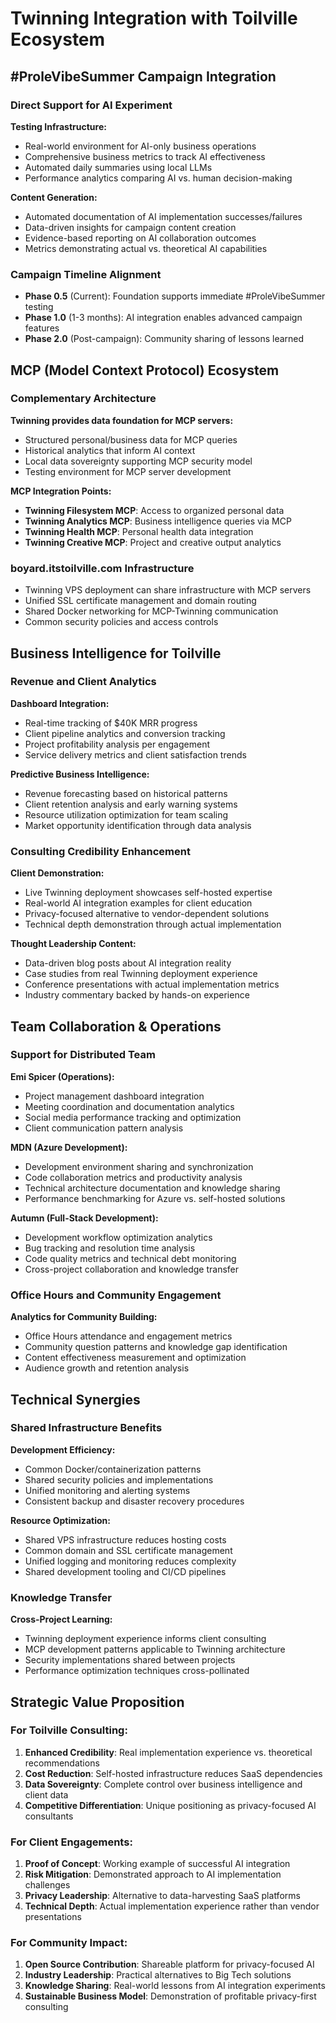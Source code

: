 # Twinning Integration with Toilville Ecosystem

## #ProleVibeSummer Campaign Integration

### Direct Support for AI Experiment
**Testing Infrastructure:**
- Real-world environment for AI-only business operations
- Comprehensive business metrics to track AI effectiveness
- Automated daily summaries using local LLMs
- Performance analytics comparing AI vs. human decision-making

**Content Generation:**
- Automated documentation of AI implementation successes/failures
- Data-driven insights for campaign content creation
- Evidence-based reporting on AI collaboration outcomes
- Metrics demonstrating actual vs. theoretical AI capabilities

### Campaign Timeline Alignment
- **Phase 0.5** (Current): Foundation supports immediate #ProleVibeSummer testing
- **Phase 1.0** (1-3 months): AI integration enables advanced campaign features
- **Phase 2.0** (Post-campaign): Community sharing of lessons learned

## MCP (Model Context Protocol) Ecosystem

### Complementary Architecture
**Twinning provides data foundation for MCP servers:**
- Structured personal/business data for MCP queries
- Historical analytics that inform AI context
- Local data sovereignty supporting MCP security model
- Testing environment for MCP server development

**MCP Integration Points:**
- **Twinning Filesystem MCP**: Access to organized personal data
- **Twinning Analytics MCP**: Business intelligence queries via MCP
- **Twinning Health MCP**: Personal health data integration
- **Twinning Creative MCP**: Project and creative output analytics

### boyard.itstoilville.com Infrastructure
- Twinning VPS deployment can share infrastructure with MCP servers
- Unified SSL certificate management and domain routing
- Shared Docker networking for MCP-Twinning communication
- Common security policies and access controls

## Business Intelligence for Toilville

### Revenue and Client Analytics
**Dashboard Integration:**
- Real-time tracking of $40K MRR progress
- Client pipeline analytics and conversion tracking
- Project profitability analysis per engagement
- Service delivery metrics and client satisfaction trends

**Predictive Business Intelligence:**
- Revenue forecasting based on historical patterns
- Client retention analysis and early warning systems
- Resource utilization optimization for team scaling
- Market opportunity identification through data analysis

### Consulting Credibility Enhancement
**Client Demonstration:**
- Live Twinning deployment showcases self-hosted expertise
- Real-world AI integration examples for client education
- Privacy-focused alternative to vendor-dependent solutions
- Technical depth demonstration through actual implementation

**Thought Leadership Content:**
- Data-driven blog posts about AI integration reality
- Case studies from real Twinning deployment experience
- Conference presentations with actual implementation metrics
- Industry commentary backed by hands-on experience

## Team Collaboration & Operations

### Support for Distributed Team
**Emi Spicer (Operations):**
- Project management dashboard integration
- Meeting coordination and documentation analytics
- Social media performance tracking and optimization
- Client communication pattern analysis

**MDN (Azure Development):**
- Development environment sharing and synchronization
- Code collaboration metrics and productivity analysis
- Technical architecture documentation and knowledge sharing
- Performance benchmarking for Azure vs. self-hosted solutions

**Autumn (Full-Stack Development):**
- Development workflow optimization analytics
- Bug tracking and resolution time analysis
- Code quality metrics and technical debt monitoring
- Cross-project collaboration and knowledge transfer

### Office Hours and Community Engagement
**Analytics for Community Building:**
- Office Hours attendance and engagement metrics
- Community question patterns and knowledge gap identification
- Content effectiveness measurement and optimization
- Audience growth and retention analysis

## Technical Synergies

### Shared Infrastructure Benefits
**Development Efficiency:**
- Common Docker/containerization patterns
- Shared security policies and implementations
- Unified monitoring and alerting systems
- Consistent backup and disaster recovery procedures

**Resource Optimization:**
- Shared VPS infrastructure reduces hosting costs
- Common domain and SSL certificate management
- Unified logging and monitoring reduces complexity
- Shared development tooling and CI/CD pipelines

### Knowledge Transfer
**Cross-Project Learning:**
- Twinning deployment experience informs client consulting
- MCP development patterns applicable to Twinning architecture
- Security implementations shared between projects
- Performance optimization techniques cross-pollinated

## Strategic Value Proposition

### For Toilville Consulting:
1. **Enhanced Credibility**: Real implementation experience vs. theoretical recommendations
2. **Cost Reduction**: Self-hosted infrastructure reduces SaaS dependencies
3. **Data Sovereignty**: Complete control over business intelligence and client data
4. **Competitive Differentiation**: Unique positioning as privacy-focused AI consultants

### For Client Engagements:
1. **Proof of Concept**: Working example of successful AI integration
2. **Risk Mitigation**: Demonstrated approach to AI implementation challenges
3. **Privacy Leadership**: Alternative to data-harvesting SaaS platforms
4. **Technical Depth**: Actual implementation experience rather than vendor presentations

### For Community Impact:
1. **Open Source Contribution**: Shareable platform for privacy-focused AI
2. **Industry Leadership**: Practical alternatives to Big Tech solutions
3. **Knowledge Sharing**: Real-world lessons from AI integration experiments
4. **Sustainable Business Model**: Demonstration of profitable privacy-first consulting